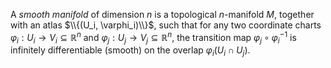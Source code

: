 A *smooth manifold* of dimension $n$ is a topological $n$-manifold $M$, together with an atlas $\\{(U_i, \varphi_i)\\}$, such that for any two coordinate charts $\varphi_i: U_i \to V_i \subseteq \mathbb{R}^n$ and $\varphi_j: U_j \to V_j \subseteq \mathbb{R}^n$, the transition map $\varphi_j \circ \varphi_i^{-1}$ is infinitely differentiable (smooth) on the overlap $\varphi_i(U_i \cap U_j)$.
